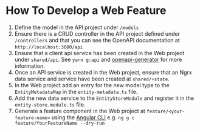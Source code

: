 # How To Develop a Web Feature
 
1. Define the model in the API project under `/models`
2. Ensure there is a CRUD controller in the API project defined under `/controllers` and that you can see the OpenAPI documentation at `http://localhost:3000/api`
3. Ensure that a client api service has been created in the Web project under `shared/api`. See `yarn g:api` and [openapi-generator](https://github.com/OpenAPITools/openapi-generator) for more information.
4. Once an API service is created in the Web project, ensure that an Ngrx data service and service have been created at `shared/+state`.
5. In the Web project add an entry for the new model type to the `EntityMetadataMap` in the `entity-metadata.ts` file.
6. Add the new data service to the `EntityStoreModule` and register it in the `entity-store.module.ts` file.
5. Generate a feature component in the Web project at `feature/<your-feature-name>` using the [Angular CLI](https://cli.angular.io/) e.g. `ng g c feature/YourFeatureName --dry-run` 
